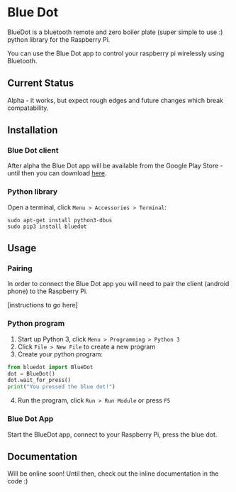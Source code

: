 
# Blue Dot

BlueDot is a bluetooth remote and zero boiler plate (super simple to use :) python library for the Raspberry Pi. 

You can use the Blue Dot app to control your raspberry pi wirelessly using Bluetooth.

## Current Status

Alpha - it works, but expect rough edges and future changes which break compatability.

## Installation

### Blue Dot client

After alpha the Blue Dot app will be available from the Google Play Store - until then you can download [here](https://github.com/martinohanlon/BlueDot/blob/master/clients/android/app/app-release.apk?raw=true).

### Python library

Open a terminal, click `Menu > Accessories > Terminal`:

```
sudo apt-get install python3-dbus
sudo pip3 install bluedot
```

## Usage

### Pairing

In order to connect the Blue Dot app you will need to pair the client (android phone) to the Raspberry Pi.

[instructions to go here]

### Python program

1. Start up Python 3, click `Menu > Programming > Python 3`
2. Click `File > New File` to create a new program
3. Create your python program:

```python
from bluedot import BlueDot
dot = BlueDot()
dot.wait_for_press()
print("You pressed the blue dot!")
```

4. Run the program, click `Run > Run Module` or press `F5`

### Blue Dot App

Start the BlueDot app, connect to your Raspberry Pi, press the blue dot. 

## Documentation

Will be online soon!  Until then, check out the inline documentation in the code :)
